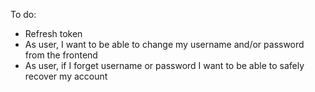 To do:
- Refresh token
- As user, I want to be able to change my username and/or password from the frontend
- As user, if I forget username or password I want to be able to safely recover my account